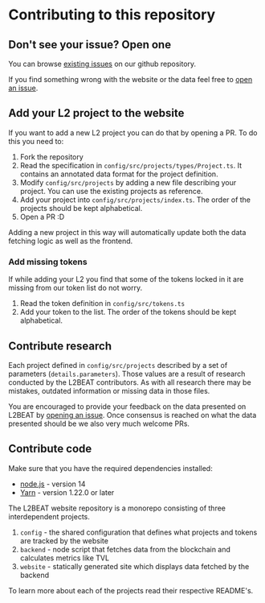 # Contributing to this repository

## Don't see your issue? Open one

You can browse [existing issues](https://github.com/l2beat/l2beat/issues) on our github repository.

If you find something wrong with the website or the data feel free to [open an issue](https://github.com/l2beat/l2beat/issues/new).

## Add your L2 project to the website

If you want to add a new L2 project you can do that by opening a PR. To do this you need to:

1. Fork the repository
2. Read the specification in `config/src/projects/types/Project.ts`. It contains an annotated data format for the project definition.
3. Modify `config/src/projects` by adding a new file describing your project. You can use the existing projects as reference.
4. Add your project into `config/src/projects/index.ts`. The order of the projects should be kept alphabetical.
5. Open a PR :D

Adding a new project in this way will automatically update both the data fetching logic as well as the frontend.

### Add missing tokens

If while adding your L2 you find that some of the tokens locked in it are missing from our token list do not worry.

1. Read the token definition in `config/src/tokens.ts`
2. Add your token to the list. The order of the tokens should be kept alphabetical.

## Contribute research

Each project defined in `config/src/projects` described by a set of parameters (`details.parameters`). Those values are a result of research conducted by the L2BEAT contributors. As with all research there may be mistakes, outdated information or missing data in those files.

You are encouraged to provide your feedback on the data presented on L2BEAT by [opening an issue](https://github.com/l2beat/l2beat/issues/new). Once consensus is reached on what the data presented should be we also very much welcome PRs.

## Contribute code

Make sure that you have the required dependencies installed:

- [node.js](https://nodejs.org/en/) - version 14
- [Yarn](https://classic.yarnpkg.com/en/docs/install) - version 1.22.0 or later

The L2BEAT website repository is a monorepo consisting of three interdependent projects.

1. `config` - the shared configuration that defines what projects and tokens are tracked by the website
2. `backend` - node script that fetches data from the blockchain and calculates metrics like TVL
3. `website` - statically generated site which displays data fetched by the backend

To learn more about each of the projects read their respective README's.
